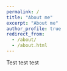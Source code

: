 ```yaml
---
permalink: /
title: "About me"
excerpt: "About me"
author_profile: true
redirect_from:
  - /about/
  - /about.html
---
```


Test test test
